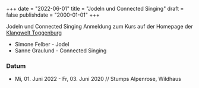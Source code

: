 ﻿+++
date = "2022-06-01"
title = "Jodeln und Connected Singing"
draft = false
publishdate = "2000-01-01"
+++

Jodeln und Connected Singing Anmeldung zum Kurs auf der Homepage der [Klangwelt Toggenburg](https://shop.e-guma.ch/klangwelt/de/events/jodeln-und-connected-singing-kurs-22-021-2725046)

* Simone Felber - Jodel
* Sanne Graulund - Connected Singing

### Datum

* Mi, 01. Juni 2022 - Fr, 03. Juni 2020 // Stumps Alpenrose, Wildhaus
